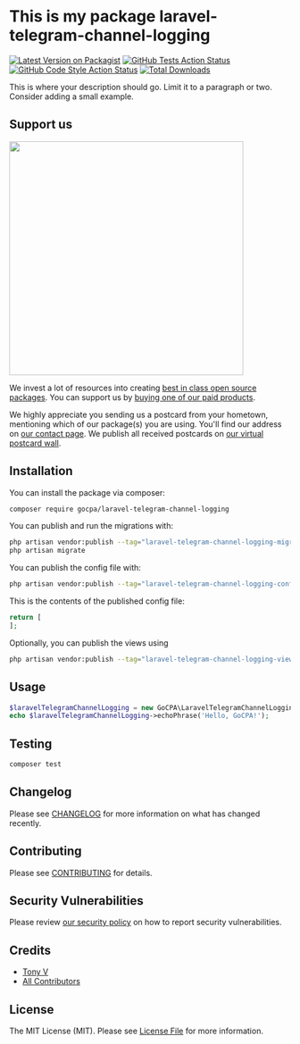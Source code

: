 # This is my package laravel-telegram-channel-logging

[![Latest Version on Packagist](https://img.shields.io/packagist/v/gocpa/laravel-telegram-channel-logging.svg?style=flat-square)](https://packagist.org/packages/gocpa/laravel-telegram-channel-logging)
[![GitHub Tests Action Status](https://img.shields.io/github/actions/workflow/status/gocpa/laravel-telegram-channel-logging/run-tests.yml?branch=main&label=tests&style=flat-square)](https://github.com/gocpa/laravel-telegram-channel-logging/actions?query=workflow%3Arun-tests+branch%3Amain)
[![GitHub Code Style Action Status](https://img.shields.io/github/actions/workflow/status/gocpa/laravel-telegram-channel-logging/fix-php-code-style-issues.yml?branch=main&label=code%20style&style=flat-square)](https://github.com/gocpa/laravel-telegram-channel-logging/actions?query=workflow%3A"Fix+PHP+code+style+issues"+branch%3Amain)
[![Total Downloads](https://img.shields.io/packagist/dt/gocpa/laravel-telegram-channel-logging.svg?style=flat-square)](https://packagist.org/packages/gocpa/laravel-telegram-channel-logging)

This is where your description should go. Limit it to a paragraph or two. Consider adding a small example.

## Support us

[<img src="https://github-ads.s3.eu-central-1.amazonaws.com/laravel-telegram-channel-logging.jpg?t=1" width="419px" />](https://spatie.be/github-ad-click/laravel-telegram-channel-logging)

We invest a lot of resources into creating [best in class open source packages](https://spatie.be/open-source). You can support us by [buying one of our paid products](https://spatie.be/open-source/support-us).

We highly appreciate you sending us a postcard from your hometown, mentioning which of our package(s) you are using. You'll find our address on [our contact page](https://spatie.be/about-us). We publish all received postcards on [our virtual postcard wall](https://spatie.be/open-source/postcards).

## Installation

You can install the package via composer:

```bash
composer require gocpa/laravel-telegram-channel-logging
```

You can publish and run the migrations with:

```bash
php artisan vendor:publish --tag="laravel-telegram-channel-logging-migrations"
php artisan migrate
```

You can publish the config file with:

```bash
php artisan vendor:publish --tag="laravel-telegram-channel-logging-config"
```

This is the contents of the published config file:

```php
return [
];
```

Optionally, you can publish the views using

```bash
php artisan vendor:publish --tag="laravel-telegram-channel-logging-views"
```

## Usage

```php
$laravelTelegramChannelLogging = new GoCPA\LaravelTelegramChannelLogging();
echo $laravelTelegramChannelLogging->echoPhrase('Hello, GoCPA!');
```

## Testing

```bash
composer test
```

## Changelog

Please see [CHANGELOG](CHANGELOG.md) for more information on what has changed recently.

## Contributing

Please see [CONTRIBUTING](CONTRIBUTING.md) for details.

## Security Vulnerabilities

Please review [our security policy](../../security/policy) on how to report security vulnerabilities.

## Credits

- [Tony V](https://github.com/gocpa)
- [All Contributors](../../contributors)

## License

The MIT License (MIT). Please see [License File](LICENSE.md) for more information.
